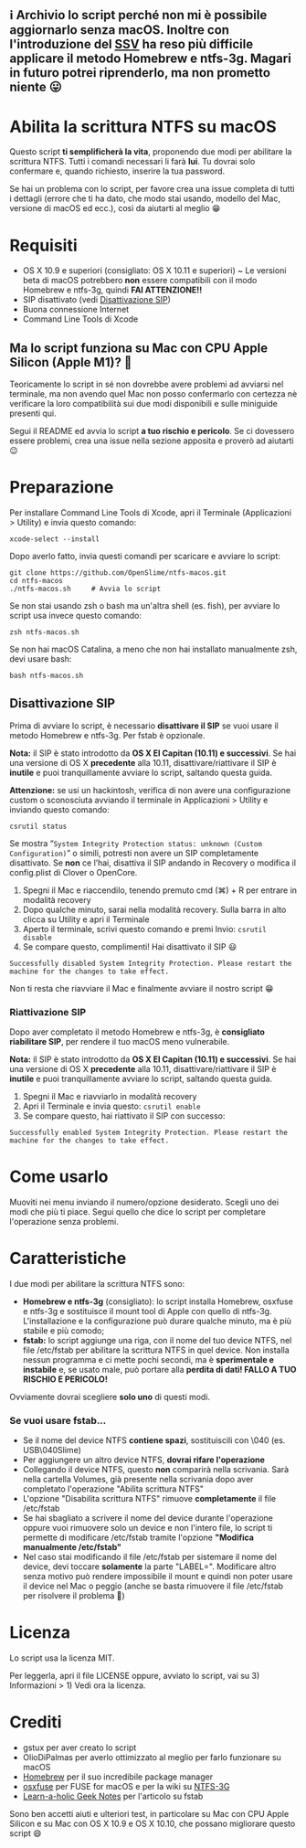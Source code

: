 ## ℹ️ Archivio lo script perché non mi è possibile aggiornarlo senza macOS. Inoltre con l'introduzione del [SSV](https://eclecticlight.co/2020/06/25/big-surs-signed-system-volume-added-security-protection/) ha reso più difficile applicare il metodo Homebrew e ntfs-3g. Magari in futuro potrei riprenderlo, ma non prometto niente 😛

# Abilita la scrittura NTFS su macOS

Questo script **ti semplificherà la vita**, proponendo due modi per abilitare la scrittura NTFS.
Tutti i comandi necessari li farà **lui**. Tu dovrai solo confermare e, quando richiesto, inserire la tua password.

Se hai un problema con lo script, per favore crea una issue completa di tutti i dettagli (errore che ti ha dato, che modo stai usando, modello del Mac, versione di macOS ed ecc.), così da aiutarti al meglio 😁

# Requisiti

* OS X 10.9 e superiori (consigliato: OS X 10.11 e superiori) ~ Le versioni beta di macOS potrebbero **non** essere compatibili con il modo Homebrew e ntfs-3g, quindi **FAI ATTENZIONE!!**
* SIP disattivato (vedi [Disattivazione SIP](https://github.com/OpenSlime/ntfs-macos#disattivazione-sip))
* Buona connessione Internet
* Command Line Tools di Xcode

## Ma lo script funziona su Mac con CPU Apple Silicon (Apple M1)? 🤔

Teoricamente lo script in sé non dovrebbe avere problemi ad avviarsi nel terminale, ma non avendo quel Mac non posso confermarlo con certezza nè verificare la loro compatibilità sui due modi disponibili e sulle miniguide presenti qui.

Segui il README ed avvia lo script **a tuo rischio e pericolo**. Se ci dovessero essere problemi, crea una issue nella sezione apposita e proverò ad aiutarti 😉

# Preparazione

Per installare Command Line Tools di Xcode, apri il Terminale (Applicazioni > Utility) e invia questo comando:

```
xcode-select --install
```

Dopo averlo fatto, invia questi comandi per scaricare e avviare lo script:

```
git clone https://github.com/OpenSlime/ntfs-macos.git
cd ntfs-macos
./ntfs-macos.sh     # Avvia lo script
```

Se non stai usando zsh o bash ma un'altra shell (es. fish), per avviare lo script usa invece questo comando:

```
zsh ntfs-macos.sh
```

Se non hai macOS Catalina, a meno che non hai installato manualmente zsh, devi usare bash:

```
bash ntfs-macos.sh
```

## Disattivazione SIP

Prima di avviare lo script, è necessario **disattivare il SIP** se vuoi usare il metodo Homebrew e ntfs-3g. Per fstab è opzionale.

**Nota:** il SIP è stato introdotto da **OS X El Capitan (10.11) e successivi**. Se hai una versione di OS X **precedente** alla 10.11, disattivare/riattivare il SIP è **inutile** e puoi tranquillamente avviare lo script, saltando questa guida.

**Attenzione:** se usi un hackintosh, verifica di non avere una configurazione custom o sconosciuta avviando il terminale in Applicazioni > Utility e inviando questo comando:

```
csrutil status
```

Se mostra “`System Integrity Protection status: unknown (Custom Configuration)`” o simili, potresti non avere un SIP completamente disattivato. Se **non** ce l’hai, disattiva il SIP andando in Recovery o modifica il config.plist di Clover o OpenCore.

1. Spegni il Mac e riaccendilo, tenendo premuto cmd (⌘) + R per entrare in modalità recovery
2. Dopo qualche minuto, sarai nella modalità recovery. Sulla barra in alto clicca su Utility e apri il Terminale
3. Aperto il terminale, scrivi questo comando e premi Invio: `csrutil disable`
4. Se compare questo, complimenti! Hai disattivato il SIP :smiley:

```
Successfully disabled System Integrity Protection. Please restart the machine for the changes to take effect.
```

Non ti resta che riavviare il Mac e finalmente avviare il nostro script :grin:

### Riattivazione SIP

Dopo aver completato il metodo Homebrew e ntfs-3g, è **consigliato riabilitare SIP**, per rendere il tuo macOS meno vulnerabile.

**Nota:** il SIP è stato introdotto da **OS X El Capitan (10.11) e successivi**. Se hai una versione di OS X **precedente** alla 10.11, disattivare/riattivare il SIP è **inutile** e puoi tranquillamente avviare lo script, saltando questa guida.

1. Spegni il Mac e riavviarlo in modalità recovery
2. Apri il Terminale e invia questo: `csrutil enable`
3. Se compare questo, hai riattivato il SIP con successo:

```
Successfully enabled System Integrity Protection. Please restart the machine for the changes to take effect.
```

# Come usarlo
Muoviti nei menu inviando il numero/opzione desiderato. Scegli uno dei modi che più ti piace. Segui quello che dice lo script per completare l'operazione senza problemi.

# Caratteristiche
I due modi per abilitare la scrittura NTFS sono:
* **Homebrew e ntfs-3g** (consigliato): lo script installa Homebrew, osxfuse e ntfs-3g e sostituisce il mount tool di Apple con quello di ntfs-3g. L'installazione e la configurazione può durare qualche minuto, ma è più stabile e più comodo;
* **fstab:** lo script aggiunge una riga, con il nome del tuo device NTFS, nel file /etc/fstab per abilitare la scrittura NTFS in quel device. Non installa nessun programma e ci mette pochi secondi, ma è **sperimentale e instabile** e, se usato male, può portare alla **perdita di dati! FALLO A TUO RISCHIO E PERICOLO!**

Ovviamente dovrai scegliere **solo uno** di questi modi.

### Se vuoi usare fstab...
* Se il nome del device NTFS **contiene spazi**, sostituiscili con \040 (es. USB\040Slime)
* Per aggiungere un altro device NTFS, **dovrai rifare l'operazione**
* Collegando il device NTFS, questo **non** comparirà nella scrivania. Sarà nella cartella Volumes, già presente nella scrivania dopo aver completato l'operazione "Abilita scrittura NTFS"
* L'opzione "Disabilita scrittura NTFS" rimuove **completamente** il file /etc/fstab
* Se hai sbagliato a scrivere il nome del device durante l'operazione oppure vuoi rimuovere solo un device e non l'intero file, lo script ti permette di modificare /etc/fstab tramite l'opzione **"Modifica manualmente /etc/fstab"**
* Nel caso stai modificando il file /etc/fstab per sistemare il nome del device, devi toccare **solamente** la parte "LABEL=". Modificare altro senza motivo può rendere impossibile il mount e quindi non poter usare il device nel Mac o peggio (anche se basta rimuovere il file /etc/fstab per risolvere il problema :new_moon_with_face:)

# Licenza
Lo script usa la licenza MIT.

Per leggerla, apri il file LICENSE oppure, avviato lo script, vai su 3) Informazioni > 1) Vedi ora la licenza.

# Crediti
* gstux per aver creato lo script
* OlioDiPalmas per averlo ottimizzato al meglio per farlo funzionare su macOS
* [Homebrew](https://github.com/Homebrew) per il suo incredibile package manager
* [osxfuse](https://github.com/osxfuse/osxfuse) per FUSE for macOS e per la wiki su [NTFS-3G](https://github.com/osxfuse/osxfuse/wiki/NTFS-3G)
* [Learn-a-holic Geek Notes](http://learnaholic.me/2013/11/11/enable-ntfs-write-on-mac-os-x-mavericks/) per l'articolo su fstab

Sono ben accetti aiuti e ulteriori test, in particolare su Mac con CPU Apple Silicon e su Mac con OS X 10.9 e OS X 10.10, che possano migliorare questo script :smile:
